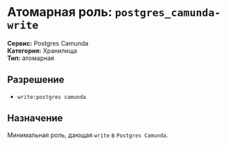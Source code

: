 # Атомарная роль: `postgres_camunda-write`

**Сервис:** Postgres Camunda  
**Категория:** Хранилища  
**Тип:** атомарная

## Разрешение
- `write:postgres camunda`

## Назначение
Минимальная роль, дающая `write` в `Postgres Camunda`.
